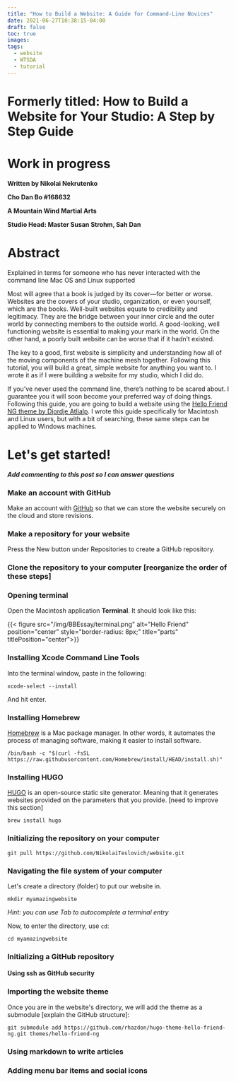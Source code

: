 ```yaml
---
title: "How to Build a Website: A Guide for Command-Line Novices"
date: 2021-06-27T10:38:15-04:00
draft: false
toc: true
images:
tags:
  - website
  - WTSDA
  - tutorial
---
```


# Formerly titled: How to Build a Website for Your Studio: A Step by Step Guide

# Work in progress

**Written by Nikolai Nekrutenko**

**Cho Dan Bo #168632**

**A Mountain Wind Martial Arts**

**Studio Head: Master Susan Strohm, Sah Dan**

# Abstract

Explained in terms for someone who has never interacted with the command line
Mac OS and Linux supported

Most will agree that a book is judged by its cover—for better or worse. Websites are the covers of your studio, organization, or even yourself, which are the books. Well-built websites equate to credibility and legitimacy. They are the bridge between your inner circle and the outer world by connecting members to the outside world. A good-looking, well functioning website is essential to making your mark in the world. On the other hand, a poorly built website can be worse that if it hadn’t existed.

The key to a good, first website is simplicity and understanding how all of the moving components of the machine mesh together. Following this tutorial, you will build a great, simple website for anything you want to. I wrote it as if I were building a website for my studio, which I did do.

If you’ve never used the command line, there’s nothing to be scared about. I guarantee you it will soon become your preferred way of doing things. Following this guide, you are going to build a website using the [Hello Friend NG theme by Djordje Atlialp](https://github.com/rhazdon/hugo-theme-hello-friend-ng). I wrote this guide specifically for Macintosh and Linux users, but with a bit of searching, these same steps can be applied to Windows machines.


# Let's get started!

***Add commenting to this post so I can answer questions***

### Make an account with GitHub

Make an account with [GitHub](https://github.com/join) so that we can store the website securely on the cloud and store revisions.

### Make a repository for your website

Press the New button under Repositories to create a GitHub repository.

### Clone the repository to your computer [reorganize the order of these steps]

### Opening terminal

Open the Macintosh application **Terminal**. It should look like this:

{{< figure src="/img/BBEssay/terminal.png" alt="Hello Friend" position="center" style="border-radius: 8px;" title="parts" titlePosition="center">}}

### Installing Xcode Command Line Tools

Into the terminal window, paste in the following:

```
xcode-select --install
```

And hit enter.

### Installing Homebrew

[Homebrew](https://brew.sh/) is a Mac package manager. In other words, it automates the process of managing software, making it easier to install software.

```
/bin/bash -c "$(curl -fsSL https://raw.githubusercontent.com/Homebrew/install/HEAD/install.sh)"
```

### Installing HUGO

[HUGO](https://gohugo.io/) is an open-source static site generator. Meaning that it generates websites provided on the parameters that you provide. [need to improve this section]

```
brew install hugo
```

### Initializing the repository on your computer

```
git pull https://github.com/NikolaiTeslovich/website.git
```

### Navigating the file system of your computer

Let's create a directory (folder) to put our website in.

```
mkdir myamazingwebsite
```

*Hint: you can use Tab to autocomplete a terminal entry*

Now, to enter the directory, use `cd`:

```
cd myamazingwebsite
```

### Initializing a GitHub repository

#### Using ssh as GitHub security

### Importing the website theme

Once you are in the website's directory, we will add the theme as a submodule [explain the GitHub structure]:

```
git submodule add https://github.com/rhazdon/hugo-theme-hello-friend-ng.git themes/hello-friend-ng
```
### Using markdown to write articles

### Adding menu bar items and social icons
